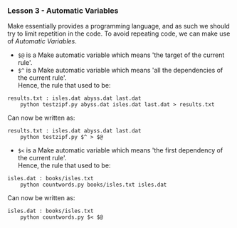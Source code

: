 ### Lesson 3 - Automatic Variables  
Make essentially provides a programming language, and as such we should try to
limit repetition in the code. To avoid repeating code, we can make use of
*Automatic Variables*.

+ `$@` is a Make automatic variable which means 'the target of the current rule'.
+ `$^` is a Make automatic variable which means 'all the dependencies of the
current rule'.  
Hence, the rule that used to be:
```make
results.txt : isles.dat abyss.dat last.dat
	python testzipf.py abyss.dat isles.dat last.dat > results.txt
```
Can now be written as:
```make
results.txt : isles.dat abyss.dat last.dat
	python testzipf.py $^ > $@
```
+ `$<` is a Make automatic variable which means 'the first dependency of the
current rule'.  
Hence, the rule that used to be:
```make
isles.dat : books/isles.txt
	python countwords.py books/isles.txt isles.dat
```
Can now be written as:
```make
isles.dat : books/isles.txt
	python countwords.py $< $@
```
